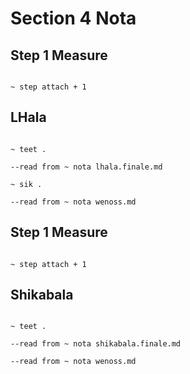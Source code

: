 # Section 4 Nota

## Step 1 Measure

```scenario oscilla

~ step attach + 1

```

## LHala

```scenario oscilla

~ teet .

--read from ~ nota lhala.finale.md

~ sik .

--read from ~ nota wenoss.md

```

## Step 1 Measure

```scenario oscilla

~ step attach + 1

```

## Shikabala

```scenario oscilla

~ teet .

--read from ~ nota shikabala.finale.md

--read from ~ nota wenoss.md

```
